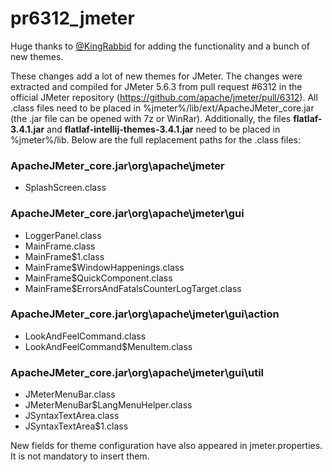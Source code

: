 # pr6312_jmeter
Huge thanks to [@KingRabbid](https://github.com/KingRabbid) for adding the functionality and a bunch of new themes.

These changes add a lot of new themes for JMeter.
The changes were extracted and compiled for JMeter 5.6.3 from pull request #6312 in the official JMeter repository (https://github.com/apache/jmeter/pull/6312).
All .class files need to be placed in %jmeter%/lib/ext/ApacheJMeter_core.jar (the .jar file can be opened with 7z or WinRar).
Additionally, the files **flatlaf-3.4.1.jar** and **flatlaf-intellij-themes-3.4.1.jar** need to be placed in %jmeter%/lib.
Below are the full replacement paths for the .class files:

### ApacheJMeter_core.jar\org\apache\jmeter
- SplashScreen.class

### ApacheJMeter_core.jar\org\apache\jmeter\gui
- LoggerPanel.class
- MainFrame.class
- MainFrame$1.class
- MainFrame$WindowHappenings.class
- MainFrame$QuickComponent.class
- MainFrame$ErrorsAndFatalsCounterLogTarget.class

### ApacheJMeter_core.jar\org\apache\jmeter\gui\action
- LookAndFeelCommand.class
- LookAndFeelCommand$MenuItem.class

### ApacheJMeter_core.jar\org\apache\jmeter\gui\util
- JMeterMenuBar.class
- JMeterMenuBar$LangMenuHelper.class
- JSyntaxTextArea.class
- JSyntaxTextArea$1.class

New fields for theme configuration have also appeared in jmeter.properties. It is not mandatory to insert them.
